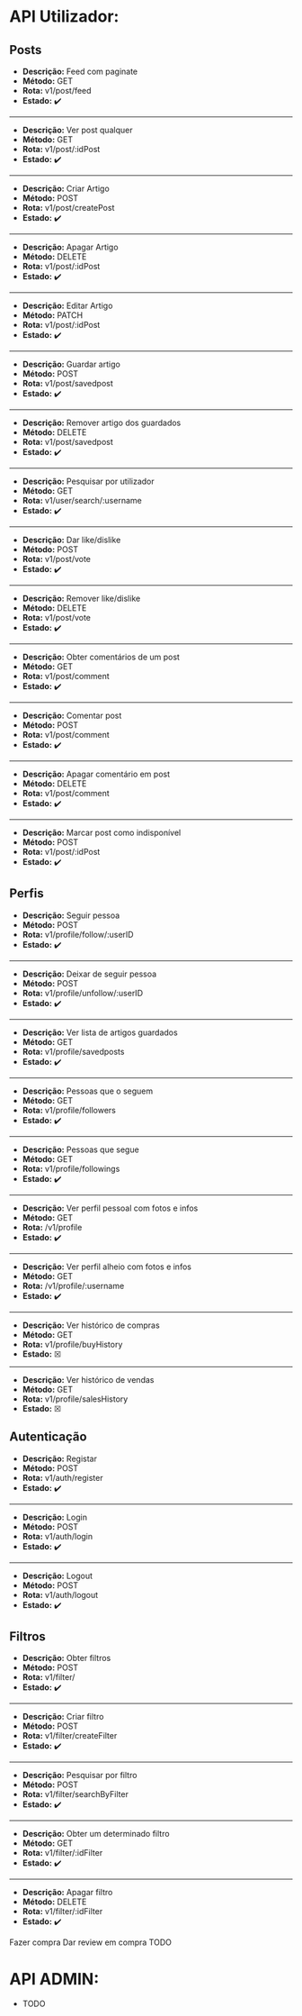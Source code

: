 # API Utilizador:

## Posts

- **Descrição:** Feed com paginate
- **Método:** GET
- **Rota:** v1/post/feed
- **Estado:** :heavy_check_mark:

---

- **Descrição:** Ver post qualquer
- **Método:** GET
- **Rota:** v1/post/:idPost
- **Estado:** :heavy_check_mark:

---

- **Descrição:** Criar Artigo
- **Método:** POST
- **Rota:** v1/post/createPost
- **Estado:** :heavy_check_mark:

---

- **Descrição:** Apagar Artigo
- **Método:** DELETE
- **Rota:** v1/post/:idPost
- **Estado:** :heavy_check_mark:

---

- **Descrição:** Editar Artigo
- **Método:** PATCH
- **Rota:** v1/post/:idPost
- **Estado:** :heavy_check_mark:

---

- **Descrição:** Guardar artigo
- **Método:** POST
- **Rota:** v1/post/savedpost
- **Estado:** :heavy_check_mark:

---

- **Descrição:** Remover artigo dos guardados
- **Método:** DELETE
- **Rota:** v1/post/savedpost
- **Estado:** :heavy_check_mark:

---

- **Descrição:** Pesquisar por utilizador
- **Método:** GET
- **Rota:** v1/user/search/:username
- **Estado:** :heavy_check_mark:

---

- **Descrição:** Dar like/dislike
- **Método:** POST
- **Rota:** v1/post/vote
- **Estado:** :heavy_check_mark:

---
- **Descrição:** Remover like/dislike
- **Método:** DELETE
- **Rota:** v1/post/vote
- **Estado:** :heavy_check_mark:

---

- **Descrição:** Obter comentários de um post
- **Método:** GET
- **Rota:** v1/post/comment
- **Estado:** :heavy_check_mark:

---

- **Descrição:** Comentar post
- **Método:** POST
- **Rota:** v1/post/comment
- **Estado:** :heavy_check_mark:

---

- **Descrição:** Apagar comentário em post
- **Método:** DELETE
- **Rota:** v1/post/comment
- **Estado:** :heavy_check_mark:

---

- **Descrição:** Marcar post como indisponível
- **Método:** POST
- **Rota:** v1/post/:idPost
- **Estado:** :heavy_check_mark:

## Perfis

- **Descrição:** Seguir pessoa
- **Método:** POST
- **Rota:** v1/profile/follow/:userID
- **Estado:** :heavy_check_mark:

---

- **Descrição:** Deixar de seguir pessoa
- **Método:** POST
- **Rota:** v1/profile/unfollow/:userID
- **Estado:** :heavy_check_mark:

---

- **Descrição:** Ver lista de artigos guardados
- **Método:** GET
- **Rota:** v1/profile/savedposts
- **Estado:** :heavy_check_mark:

---

- **Descrição:** Pessoas que o seguem
- **Método:** GET
- **Rota:** v1/profile/followers
- **Estado:** :heavy_check_mark:

---

- **Descrição:** Pessoas que segue
- **Método:** GET
- **Rota:** v1/profile/followings
- **Estado:** :heavy_check_mark:

---

- **Descrição:** Ver perfil pessoal com fotos e infos
- **Método:** GET
- **Rota:** /v1/profile
- **Estado:** :heavy_check_mark:

---

- **Descrição:** Ver perfil alheio com fotos e infos
- **Método:** GET
- **Rota:** /v1/profile/:username
- **Estado:** :heavy_check_mark:

---

- **Descrição:** Ver histórico de compras
- **Método:** GET
- **Rota:** v1/profile/buyHistory
- **Estado:** &#9746;

---

- **Descrição:** Ver histórico de vendas
- **Método:** GET
- **Rota:** v1/profile/salesHistory
- **Estado:** &#9746;

## Autenticação

- **Descrição:** Registar
- **Método:** POST
- **Rota:** v1/auth/register
- **Estado:** :heavy_check_mark:

---

- **Descrição:** Login
- **Método:** POST
- **Rota:** v1/auth/login
- **Estado:** :heavy_check_mark:

---

- **Descrição:** Logout
- **Método:** POST
- **Rota:** v1/auth/logout
- **Estado:** :heavy_check_mark:

## Filtros

- **Descrição:** Obter filtros
- **Método:** POST
- **Rota:** v1/filter/
- **Estado:** :heavy_check_mark:

---

- **Descrição:** Criar filtro
- **Método:** POST
- **Rota:** v1/filter/createFilter
- **Estado:** :heavy_check_mark:

---

- **Descrição:** Pesquisar por filtro
- **Método:** POST
- **Rota:** v1/filter/searchByFilter
- **Estado:** :heavy_check_mark:

---

- **Descrição:** Obter um determinado filtro
- **Método:** GET
- **Rota:** v1/filter/:idFilter
- **Estado:** :heavy_check_mark:

---

- **Descrição:** Apagar filtro
- **Método:** DELETE
- **Rota:** v1/filter/:idFilter
- **Estado:** :heavy_check_mark:


Fazer compra
Dar review em compra
TODO

# API ADMIN:

- TODO
